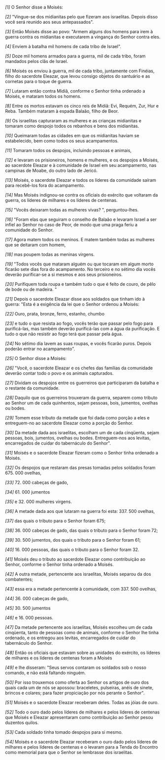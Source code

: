 *[1]* O Senhor disse a Moisés:

*[2]* "Vingue-se dos midianitas pelo que fizeram aos israelitas. Depois disso você será reunido aos seus antepassados".

*[3]* Então Moisés disse ao povo: "Armem alguns dos homens para irem à guerra contra os midianitas e executarem a vingança do Senhor contra eles.

*[4]* Enviem à batalha mil homens de cada tribo de Israel".

*[5]* Doze mil homens armados para a guerra, mil de cada tribo, foram mandados pelos clãs de Israel.

*[6]* Moisés os enviou à guerra, mil de cada tribo, juntamente com Finéias, filho do sacerdote Eleazar, que levou consigo objetos do santuário e as cornetas para o toque de guerra.

*[7]* Lutaram então contra Midiã, conforme o Senhor tinha ordenado a Moisés, e mataram todos os homens.

*[8]* Entre os mortos estavam os cinco reis de Midiã: Evi, Requém, Zur, Hur e Reba. Também mataram à espada Balaão, filho de Beor.

*[9]* Os israelitas capturaram as mulheres e as crianças midianitas e tomaram como despojo todos os rebanhos e bens dos midianitas.

*[10]* Queimaram todas as cidades em que os midianitas haviam se estabelecido, bem como todos os seus acampamentos.

*[11]* Tomaram todos os despojos, incluindo pessoas e animais,

*[12]* e levaram os prisioneiros, homens e mulheres, e os despojos a Moisés, ao sacerdote Eleazar e à comunidade de Israel em seu acampamento, nas campinas de Moabe, do outro lado de Jericó.

*[13]* Moisés, o sacerdote Eleazar e todos os líderes da comunidade saíram para recebê-los fora do acampamento.

*[14]* Mas Moisés indignou-se contra os oficiais do exército que voltaram da guerra, os líderes de milhares e os líderes de centenas.

*[15]* "Vocês deixaram todas as mulheres vivas? ", perguntou-lhes.

*[16]* "Foram elas que seguiram o conselho de Balaão e levaram Israel a ser infiel ao Senhor no caso de Peor, de modo que uma praga feriu a comunidade do Senhor.

*[17]* Agora matem todos os meninos. E matem também todas as mulheres que se deitaram com homem,

*[18]* mas poupem todas as meninas virgens.

*[19]* "Todos vocês que mataram alguém ou que tocaram em algum morto ficarão sete dias fora do acampamento. No terceiro e no sétimo dia vocês deverão purificar-se a si mesmos e aos seus prisioneiros.

*[20]* Purifiquem toda roupa e também tudo o que é feito de couro, de pêlo de bode ou de madeira. "

*[21]* Depois o sacerdote Eleazar disse aos soldados que tinham ido à guerra: "Esta é a exigência da lei que o Senhor ordenou a Moisés:

*[22]* Ouro, prata, bronze, ferro, estanho, chumbo

*[23]* e tudo o que resista ao fogo, vocês terão que passar pelo fogo para purificá-las, mas também deverão purificá-las com a água da purificação. E tudo o que não resistir ao fogo terá que passar pela água.

*[24]* No sétimo dia lavem as suas roupas, e vocês ficarão puros. Depois poderão entrar no acampamento".

*[25]* O Senhor disse a Moisés:

*[26]* "Você, o sacerdote Eleazar e os chefes das famílias da comunidade deverão contar todo o povo e os animais capturados.

*[27]* Dividam os despojos entre os guerreiros que participaram da batalha e o restante da comunidade.

*[28]* Daquilo que os guerreiros trouxeram da guerra, separem como tributo ao Senhor um de cada quinhentos, sejam pessoas, bois, jumentos, ovelhas ou bodes.

*[29]* Tomem esse tributo da metade que foi dada como porção a eles e entreguem-no ao sacerdote Eleazar como a porção do Senhor.

*[30]* Da metade dada aos israelitas, escolham um de cada cinqüenta, sejam pessoas, bois, jumentos, ovelhas ou bodes. Entreguem-nos aos levitas, encarregados de cuidar do tabernáculo do Senhor".

*[31]* Moisés e o sacerdote Eleazar fizeram como o Senhor tinha ordenado a Moisés.

*[32]* Os despojos que restaram das presas tomadas pelos soldados foram 675. 000 ovelhas,

*[33]* 72. 000 cabeças de gado,

*[34]* 61. 000 jumentos

*[35]* e 32. 000 mulheres virgens.

*[36]* A metade dada aos que lutaram na guerra foi esta: 337. 500 ovelhas,

*[37]* das quais o tributo para o Senhor foram 675;

*[38]* 36. 000 cabeças de gado, das quais o tributo para o Senhor foram 72;

*[39]* 30. 500 jumentos, dos quais o tributo para o Senhor foram 61;

*[40]* 16. 000 pessoas, das quais o tributo para o Senhor foram 32.

*[41]* Moisés deu o tributo ao sacerdote Eleazar como contribuição ao Senhor, conforme o Senhor tinha ordenado a Moisés.

*[42]* A outra metade, pertencente aos israelitas, Moisés separou da dos combatentes;

*[43]* essa era a metade pertencente à comunidade, com 337. 500 ovelhas,

*[44]* 36. 000 cabeças de gado,

*[45]* 30. 500 jumentos

*[46]* e 16. 000 pessoas.

*[47]* Da metade pertencente aos israelitas, Moisés escolheu um de cada cinqüenta, tanto de pessoas como de animais, conforme o Senhor lhe tinha ordenado, e os entregou aos levitas, encarregados de cuidar do tabernáculo do Senhor.

*[48]* Então os oficiais que estavam sobre as unidades do exército, os líderes de milhares e os líderes de centenas foram a Moisés

*[49]* e lhe disseram: "Seus servos contaram os soldados sob o nosso comando, e não está faltando ninguém.

*[50]* Por isso trouxemos como oferta ao Senhor os artigos de ouro dos quais cada um de nós se apossou: braceletes, pulseiras, anéis de sinete, brincos e colares; para fazer propiciação por nós perante o Senhor".

*[51]* Moisés e o sacerdote Eleazar receberam deles. Todas as jóias de ouro.

*[52]* Todo o ouro dado pelos líderes de milhares e pelos líderes de centenas que Moisés e Eleazar apresentaram como contribuição ao Senhor pesou duzentos quilos.

*[53]* Cada soldado tinha tomado despojos para si mesmo.

*[54]* Moisés e o sacerdote Eleazar receberam o ouro dado pelos líderes de milhares e pelos líderes de centenas e o levaram para a Tenda do Encontro como memorial para que o Senhor se lembrasse dos israelitas.

